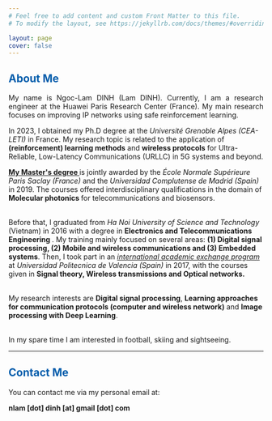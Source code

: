 ```yaml
---
# Feel free to add content and custom Front Matter to this file.
# To modify the layout, see https://jekyllrb.com/docs/themes/#overriding-theme-defaults

layout: page
cover: false
---
```

<h2 class="h1" style="color: rgb(1,92,171)" id="about">About Me </h2>
<p align="justify">
My name is Ngoc-Lam DINH (Lam DINH). Currently, I am a research engineer at the Huawei Paris Research Center (France). My main research focuses on improving IP networks using safe reinforcement learning.

In 2023, I obtained my Ph.D degree at the <i> Université Grenoble Alpes (CEA-LETI) </i> in France. My research topic is related to the application of <b>(reinforcement) learning methods</b> and <b>wireless protocols</b> for Ultra-Reliable, Low-Latency Communications (URLLC) in 5G systems and beyond.
<!-- Under supervision of <a href="https://fr.linkedin.com/in/emilio-calvanese-strinati-6g"><b> Prof. Emilio Calvanese Strinati</b> </a> and <a href="https://fr.linkedin.com/in/mickael-maman-6b1a3a82"> <b> Mr. Mickael Mamän </b> </a>, my research topic jointly applies <b> Learning methods </b> and <b> Advanced communication protocols </b> for Ultra-Reliable and Low-Latency Communications <b> (URLLC) </b> in 5G systems and beyond.<br> <br> -->

<a href="http://monabiphot.ens-paris-saclay.fr/"><b> My Master's degree </b> </a> is jointly awarded by the <i> École Normale Supérieure Paris Saclay (France) </i> and the <i> Universidad Complutense de Madrid (Spain) </i> in 2019. The courses offered interdisciplinary qualifications in the domain of <b> Molecular photonics </b> for telecommunications and biosensors.<br> <br>

Before that, I graduated from <i> Ha Noi University of Science and Technology </i> (Vietnam) in 2016 with a degree in <b> Electronics and Telecommunications Engineering </b>. My training mainly focused on several areas: <b> (1) Digital signal processing, (2) Mobile and wireless communications and (3) Embedded systems</b>. Then, I took part in an <a href="http://www.upv.es/titulaciones/MUTSRC/indexi.html"> <i> international academic exchange program </i> </a> at <i> Universidad Politecnica de Valencia (Spain) </i> in 2017, with the courses given in <b> Signal theory, Wireless transmissions and Optical networks. </b> <br>  <br>



My research interests are <b> Digital signal processing</b>, <b> Learning approaches for communication protocols (computer and wireless network)</b> and <b> Image processing with Deep Learning</b>. <br> <br>

In my spare time I am interested in football, skiing and sightseeing.<br>

</p>

---
<h2 class="h1" style="color: rgb(1,92,171)" id="contact-me">Contact Me </h2>
<p align="justify">
You can contact me via my personal email at:

<p class="home-element"><strong>nlam [dot] dinh [at] gmail [dot] com</strong></p>
</p>
